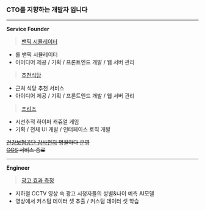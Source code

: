 ### CTO를 지향하는 개발자 입니다

---
**Service Founder**  

>[밴픽 시뮬레이터](https://www.banpick.kr)  
- 롤 밴픽 시뮬레이터
- 아이디어 제공 / 기획 / 프론트엔드 개발 / 웹 서버 관리
>[추천식당](https://chu.banpick.kr)  
- 근처 식당 추천 서비스
- 아이디어 제공 / 기획 / 프론트엔드 개발 / 웹 서버 관리
>[프리즈](https://drive.google.com/file/d/1coZhAECJ-jWcdyveVooiCOWWWG-ZNgPH/view?usp=share_link)  
- 시선추적 하이퍼 캐쥬얼 게임
- 기획 / 전체 UI 개발 / 인터페이스 로직 개발  


~~[건강보험공단 감사편지](https://nhisletter.co.kr) 명절마다 운영~~  
~~[GGS](https://ggscrim.com) 서비스 종료~~  

---
**Engineer**  

>[광고 효과 측정](http://addd.co.kr/document/tech)
- 지하철 CCTV 영상 속 광고 시청자들의 성별&나이 예측 AI모델
- 영상에서 커스텀 데이터 셋 추출 / 커스텀 데이터 셋 학습

<!-- **happy-wook-kim/happy-wook-kim** is a ✨ _special_ ✨ repository because its `README.md` (this file) appears on your GitHub profile. -->
